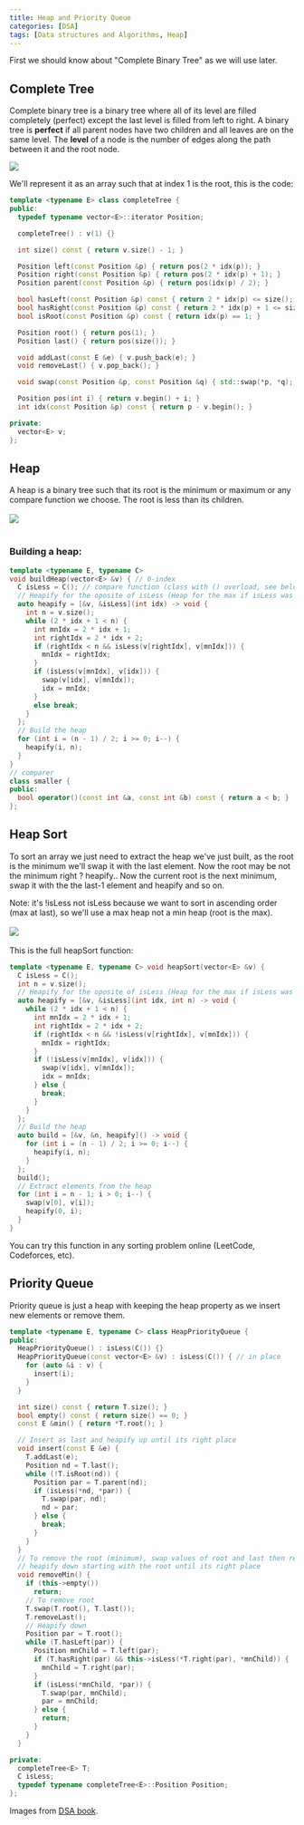 ```yaml
---
title: Heap and Priority Queue
categories: [DSA]
tags: [Data structures and Algorithms, Heap]
---
```

First we should know about "Complete Binary Tree" as we will use  later.
## Complete Tree
Complete binary tree is a binary tree where all of its level are filled completely (perfect) except the last level is filled from left to right.
A binary tree is **perfect** if all parent nodes have two children and all leaves are on the same level.
The **level** of a node is the number of edges along the path between it and the root node.

![](/assets/posts/DSA/heap1.png)

We'll represent it as an array such that at index 1 is the root, this is the code:
```cpp
template <typename E> class completeTree {
public:
  typedef typename vector<E>::iterator Position;

  completeTree() : v(1) {}

  int size() const { return v.size() - 1; }

  Position left(const Position &p) { return pos(2 * idx(p)); }
  Position right(const Position &p) { return pos(2 * idx(p) + 1); }
  Position parent(const Position &p) { return pos(idx(p) / 2); }

  bool hasLeft(const Position &p) const { return 2 * idx(p) <= size(); }
  bool hasRight(const Position &p) const { return 2 * idx(p) + 1 <= size(); }
  bool isRoot(const Position &p) const { return idx(p) == 1; }

  Position root() { return pos(1); }
  Position last() { return pos(size()); }

  void addLast(const E &e) { v.push_back(e); }
  void removeLast() { v.pop_back(); }

  void swap(const Position &p, const Position &q) { std::swap(*p, *q); }

  Position pos(int i) { return v.begin() + i; }
  int idx(const Position &p) const { return p - v.begin(); }

private:
  vector<E> v;
};
```

## Heap
A heap is a binary tree such that its root is the minimum or maximum or any compare function we choose. The root is less than its children.<br><br>
![](/assets/posts/DSA/heap2.png)
<br><br>
### Building a heap:
```cpp
template <typename E, typename C>
void buildHeap(vector<E> &v) { // 0-index
  C isLess = C(); // compare function (class with () overload, see below)
  // Heapify for the oposite of isLess (Heap for the max if isLess was for min)
  auto heapify = [&v, &isLess](int idx) -> void {
    int n = v.size();
    while (2 * idx + 1 < n) {
      int mnIdx = 2 * idx + 1;
      int rightIdx = 2 * idx + 2;
      if (rightIdx < n && isLess(v[rightIdx], v[mnIdx])) {
        mnIdx = rightIdx;
      }
      if (isLess(v[mnIdx], v[idx])) {
        swap(v[idx], v[mnIdx]);
        idx = mnIdx;
      } 
      else break;
    }
  };
  // Build the heap
  for (int i = (n - 1) / 2; i >= 0; i--) {
    heapify(i, n);
  }
}
// comparer
class smaller {
public:
  bool operator()(const int &a, const int &b) const { return a < b; }
};
```
## Heap Sort
To sort an array we just need to extract the heap we've just built, as the root is the minimum we'll swap it with the last element. Now the root may be not the minimum right ? heapify.. Now the current root is the next minimum, swap it with the the last-1 element and heapify and so on.

Note: it's !isLess not isLess because we want to sort in ascending order (max at last), so we'll use a max heap not a min heap (root is the max).<br><br>
![](/assets/posts/DSA/heap3.png)
<br><br>
This is the full heapSort function:
```cpp
template <typename E, typename C> void heapSort(vector<E> &v) {
  C isLess = C();
  int n = v.size();
  // Heapify for the oposite of isLess (Heap for the max if isLess was for min)
  auto heapify = [&v, &isLess](int idx, int n) -> void {
    while (2 * idx + 1 < n) {
      int mnIdx = 2 * idx + 1;
      int rightIdx = 2 * idx + 2;
      if (rightIdx < n && !isLess(v[rightIdx], v[mnIdx])) {
        mnIdx = rightIdx;
      }
      if (!isLess(v[mnIdx], v[idx])) {
        swap(v[idx], v[mnIdx]);
        idx = mnIdx;
      } else {
        break;
      }
    }
  };
  // Build the heap
  auto build = [&v, &n, heapify]() -> void {
    for (int i = (n - 1) / 2; i >= 0; i--) {
      heapify(i, n);
    }
  };
  build();
  // Extract elements from the heap
  for (int i = n - 1; i > 0; i--) {
    swap(v[0], v[i]);
    heapify(0, i);
  }
}
```

You can try this function in any sorting problem online (LeetCode, Codeforces, etc).
## Priority Queue
Priority queue is just a heap with keeping the heap property as we insert new elements or remove them.
```cpp
template <typename E, typename C> class HeapPriorityQueue {
public:
  HeapPriorityQueue() : isLess(C()) {}
  HeapPriorityQueue(const vector<E> &v) : isLess(C()) { // in place
    for (auto &i : v) {
      insert(i);
    }
  }

  int size() const { return T.size(); }
  bool empty() const { return size() == 0; }
  const E &min() { return *T.root(); }

  // Insert as last and heapify up until its right place
  void insert(const E &e) {
    T.addLast(e);
    Position nd = T.last();
    while (!T.isRoot(nd)) {
      Position par = T.parent(nd);
      if (isLess(*nd, *par)) {
        T.swap(par, nd);
        nd = par;
      } else {
        break;
      }
    }
  }
  // To remove the root (minimum), swap values of root and last then removeLast
  // heapify down starting with the root until its right place
  void removeMin() {
    if (this->empty())
      return;
    // To remove root
    T.swap(T.root(), T.last());
    T.removeLast();
    // Heapify down
    Position par = T.root();
    while (T.hasLeft(par)) {
      Position mnChild = T.left(par);
      if (T.hasRight(par) && this->isLess(*T.right(par), *mnChild)) {
        mnChild = T.right(par);
      }
      if (isLess(*mnChild, *par)) {
        T.swap(par, mnChild);
        par = mnChild;
      } else {
        return;
      }
    }
  }

private:
  completeTree<E> T;
  C isLess;
  typedef typename completeTree<E>::Position Position;
};

```

Images from [DSA book](https://www.amazon.com/Data-Structures-Algorithms-Michael-Goodrich/dp/0470383275). 